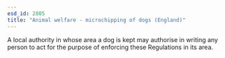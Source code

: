 ```yaml
---
esd_id: 2805
title: "Animal welfare - microchipping of dogs (England)"
---
```


A local authority in whose area a dog is kept may authorise in writing any person to act for the purpose of enforcing these Regulations in its area.

